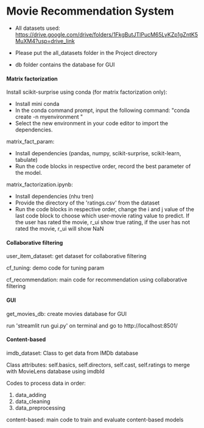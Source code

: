 # Movie Recommendation System

- All datasets used: https://drive.google.com/drive/folders/1FkgButJTlPucM65LyKZp1gZntK5MuXM4?usp=drive_link
  
- Please put the all_datasets folder in the Project directory

- db folder contains the database for GUI

#### Matrix factorization
Install scikit-surprise using conda (for matrix factorization only):
- Install mini conda
- In the conda command prompt, input the following command:
"conda create -n myenvironment <dependencies>"
- Select the new environment in your code editor to import the dependencies.

matrix_fact_param:
- Install dependencies (pandas, numpy, scikit-surprise, scikit-learn, tabulate)
- Run the code blocks in respective order, record the best parameter of the model.

matrix_factorization.ipynb:
- Install dependencies (nhu tren)
- Provide the directory of the 'ratings.csv' from the dataset
-  Run the code blocks in respective order, change the i and j value of the last code block to choose which user-movie rating value to predict. If the user has rated the movie, r_ui show true rating, if the user has not rated the movie, r_ui will show NaN

#### Collaborative filtering

user_item_dataset:
get dataset for collaborative filtering

cf_tuning:
demo code for tuning param

cf_recommendation:
main code for recommendation using collaborative filtering

#### GUI
get_movies_db:
create movies database for GUI

run 'streamlit run gui.py' on terminal and go to http://localhost:8501/

#### Content-based

imdb_dataset:
Class to get data from IMDb database

Class attributes: self.basics, self.directors, self.cast, self.ratings to merge with MovieLens database using imdbId

Codes to process data in order:
1. data_adding
2. data_cleaning
3. data_preprocessing

content-based:
main code to train and evaluate content-based models
